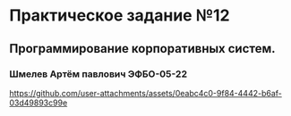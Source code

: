 # Практическое задание №12

## Программирование корпоративных систем.

### Шмелев Артём павлович ЭФБО-05-22



https://github.com/user-attachments/assets/0eabc4c0-9f84-4442-b6af-03d49893c99e










